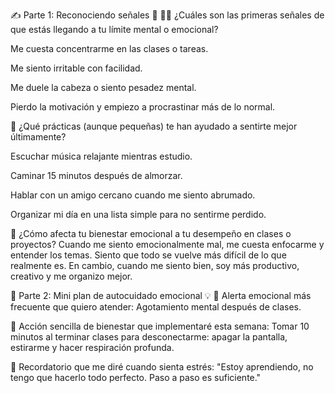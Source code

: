 ✍️ Parte 1: Reconociendo señales 🔦
😮‍💨 ¿Cuáles son las primeras señales de que estás llegando a tu límite mental o emocional?

Me cuesta concentrarme en las clases o tareas.

Me siento irritable con facilidad.

Me duele la cabeza o siento pesadez mental.

Pierdo la motivación y empiezo a procrastinar más de lo normal.

🧠 ¿Qué prácticas (aunque pequeñas) te han ayudado a sentirte mejor últimamente?

Escuchar música relajante mientras estudio.

Caminar 15 minutos después de almorzar.

Hablar con un amigo cercano cuando me siento abrumado.

Organizar mi día en una lista simple para no sentirme perdido.

🔁 ¿Cómo afecta tu bienestar emocional a tu desempeño en clases o proyectos?
Cuando me siento emocionalmente mal, me cuesta enfocarme y entender los temas. Siento que todo se vuelve más difícil de lo que realmente es. En cambio, cuando me siento bien, soy más productivo, creativo y me organizo mejor.

💆 Parte 2: Mini plan de autocuidado emocional 💡
📌 Alerta emocional más frecuente que quiero atender:
Agotamiento mental después de clases.

🌈 Acción sencilla de bienestar que implementaré esta semana:
Tomar 10 minutos al terminar clases para desconectarme: apagar la pantalla, estirarme y hacer respiración profunda.

🧭 Recordatorio que me diré cuando sienta estrés:
"Estoy aprendiendo, no tengo que hacerlo todo perfecto. Paso a paso es suficiente."

